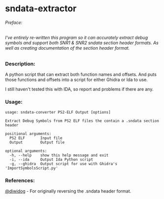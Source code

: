 # sndata-extractor

###### Preface:
###### I've entirely re-written this program so it can accurately extract debug symbols and support both SNR1 & SNR2 sndata section header formats. As well as creating documentation of the section header format.

### Description:
A python script that can extract both function names and offsets. And puts those functions and offsets into a script for either Ghidra or Ida to use.

I still haven't tested this with IDA, so report and problems if there are any.

### Usage:
```
usage: sndata-converter PS2-ELF Output [options]

Extract Debug Symbols from PS2 ELF files the contain a .sndata section
header

positional arguments:
  PS2 ELF       Input file
  Output        Output file

optional arguments:
  -h, --help    show this help message and exit
  -i, --ida     Output Ida Python script
  -g, --ghidra  Output script for use with Ghidra's 'ImportSymbolsScript.py'

```

### References:
[@diwidog](https://twitter.com/diwidog/status/1188626209560596480) - For originally reversing the .sndata header format.
